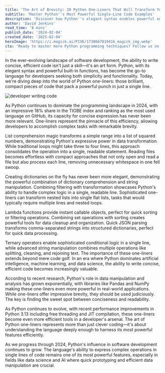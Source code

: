 ```yaml
---
title: 'The Art of Brevity: 20 Python One-Liners That Will Transform Your Code'
subtitle: 'Master Python''s Most Powerful Single-Line Code Examples'
description: 'Discover how Python''s elegant syntax enables powerful one-liners that can revolutionize your coding efficiency. From list comprehensions to advanced string manipulation, learn 20 essential techniques that demonstrate the art of concise programming.'
author: 'David Jenkins'
read_time: '8 mins'
publish_date: '2024-02-04'
created_date: '2025-02-04'
heroImage: 'https://i.magick.ai/PIXE/1738667819416_magick_img.webp'
cta: 'Ready to master more Python programming techniques? Follow us on LinkedIn @MagickAI for daily insights and join a community of developers passionate about writing efficient, elegant code!'
---
```


In the ever-evolving landscape of software development, the ability to write concise, efficient code isn't just a skill—it's an art form. Python, with its elegant syntax and powerful built-in functions, has become the go-to language for developers seeking both simplicity and functionality. Today, we're diving deep into the world of Python one-liners: those brilliant, compact pieces of code that pack a powerful punch in just a single line.

![developer writing code](https://i.magick.ai/PIXE/1738667819420_magick_img.webp)

As Python continues to dominate the programming landscape in 2024, with an impressive 18% share in the TIOBE index and ranking as the most used language on GitHub, its capacity for concise expression has never been more relevant. One-liners represent the pinnacle of this efficiency, allowing developers to accomplish complex tasks with remarkable brevity.

List comprehension magic transforms a simple range into a list of squared numbers, demonstrating Python's expressive power in data transformation. While traditional loops might take three to four lines, this approach consolidates the operation into a single, readable statement. Reading files becomes effortless with compact approaches that not only open and read a file but also process each line, removing unnecessary whitespace in one fell swoop.

Creating dictionaries on the fly has never been more elegant, demonstrating the powerful combination of dictionary comprehension and string manipulation. Combining filtering with transformation showcases Python's ability to handle complex logic in a single, readable line. Sophisticated one-liners can transform nested lists into single flat lists, tasks that would typically require multiple lines and nested loops.

Lambda functions provide instant callable objects, perfect for quick sorting or filtering operations. Combining set operations with sorting creates powerful tools for data cleanup and organization. Quick JSON parsing transforms comma-separated strings into structured dictionaries, perfect for quick data processing.

Ternary operators enable sophisticated conditional logic in a single line, while advanced string manipulation combines multiple operations like splitting, cleaning, and rejoining text. The importance of these one-liners extends beyond mere code golf. In an era where Python dominates artificial intelligence, machine learning, and data science, the ability to write concise, efficient code becomes increasingly valuable.

According to recent research, Python's role in data manipulation and analysis has grown exponentially, with libraries like Pandas and NumPy making these one-liners even more powerful in real-world applications. While one-liners offer impressive brevity, they should be used judiciously. The key is finding the sweet spot between conciseness and readability.

As Python continues to evolve, with recent performance improvements in Python 3.13 including free threading and JIT compilation, these one-liners become even more efficient tools in a developer's arsenal. The art of Python one-liners represents more than just clever coding—it's about understanding the language deeply enough to harness its most powerful features efficiently.

As we progress through 2024, Python's influence in software development continues to grow. The language's ability to express complex operations in single lines of code remains one of its most powerful features, especially in fields like data science and AI where quick prototyping and efficient data manipulation are crucial.